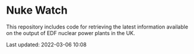 # Nuke Watch

This repository includes code for retrieving the latest information available on the output of EDF nuclear power plants in the UK.

Last updated: 2022-03-06 10:08